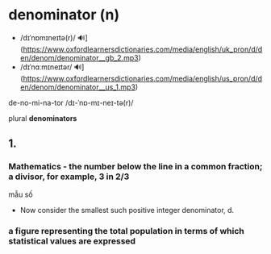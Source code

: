 # denominator (n)

- /dɪˈnɒmɪneɪtə(r)/ 🔊](https://www.oxfordlearnersdictionaries.com/media/english/uk_pron/d/den/denom/denominator__gb_2.mp3)
- /dɪˈnɑːmɪneɪtər/ 🔊](https://www.oxfordlearnersdictionaries.com/media/english/us_pron/d/den/denom/denominator__us_1.mp3)

de-no-mi-na-tor /dɪ-ˈnɒ-mɪ-neɪ-tə(r)/

plural **denominators**

## 1.

### Mathematics - the number below the line in a common fraction; a divisor, for example, 3 in 2/3

mẫu số

- Now consider the smallest such positive integer denominator, d.

### a figure representing the total population in terms of which statistical values are expressed